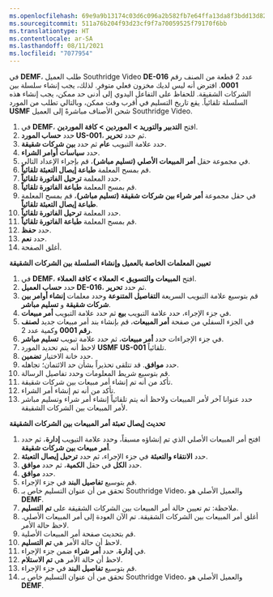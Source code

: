 ```yaml
---
ms.openlocfilehash: 69e9a9b13174c03d6c096a2b582fb7e64ffa13da8f3bdd13d82cd61f57c2b2f3
ms.sourcegitcommit: 511a76b204f93d23cf9f7a70059525f79170f6bb
ms.translationtype: HT
ms.contentlocale: ar-SA
ms.lasthandoff: 08/11/2021
ms.locfileid: "7077954"
---
```

في **DEMF**، طلب العميل Southridge Video **DE-016** عدد 2 قطعة من الصنف رقم **0001**. افترض أنه ليس لديك مخزون فعلي متوفر.
لذلك، يجب إنشاء سلسلة بين الشركات الشقيقة. للحفاظ على التفاعل اليدوي إلى أدنى حد ممكن، يجب إنشاء هذه السلسلة تلقائياً. يقع تاريخ التسليم في أقرب وقت ممكن، وبالتالي تطلب من المورد **USMF** شحن الأصناف مباشرةً إلى العميل Southridge Video.

1.  في **DEMF**، افتح **‏‫التدبير والتوريد‬ > الموردين > كافة الموردين**.
2.  حدد **حساب المورد US-001**، ثم حدد **تحرير**.
3.  حدد علامة التبويب **عام** ثم حدد **بين شركات شقيقة**.
4.  حدد **سياسات أوامر الشراء**.
5.  في مجموعة حقل **أمر المبيعات الأصلي (تسليم مباشر)**، قم بإجراء الإعداد التالي.
6.  قم بمسح المعلمة **طباعة إيصال التعبئة تلقائياً**.
7.  حدد المعلمة **ترحيل الفاتورة تلقائياً**.
8.  قم بمسح المعلمة **طباعة الفاتورة تلقائياً**.
9.  في حقل مجموعة **أمر شراء بين شركات شقيقة (تسليم مباشر)**، قم بمسح المعلمة **طباعة إيصال التعبئة تلقائياً**.
10. حدد المعلمة **ترحيل الفاتورة تلقائياً**.
11. قم بمسح المعلمة **طباعة الفاتورة تلقائياً**.
12. حدد **حفظ**.
13. حدد **نعم**.
14. أغلق الصفحة.


**تعيين المعلمات الخاصة بالعميل وإنشاء السلسلة بين الشركات الشقيقة**

1. في **DEMF**، افتح **المبيعات والتسويق > العملاء > كافة العملاء**.
17. حدد **حساب العميل DE-016**، ثم حدد **تحرير**.
18. قم بتوسيع علامة التبويب السريعة **التفاصيل المتنوعة** وحدد معلمات **إنشاء أوامر بين شركات شقيقة** و **تسليم مباشر**.
19. في جزء الإجراء، حدد علامة التبويب **بيع** ثم حدد علامة التبويب **أمر مبيعات**.
20. في الجزء السفلي من صفحة **أمر المبيعات**، قم بإنشاء بند أمر مبيعات جديد **لصنف رقم 0001** وكمية عدد 2.
21. في جزء الإجراءات حدد **أمر مبيعات**، ثم حدد علامة تبويب **تسليم مباشر**.
22. لاحظ أنه يتم تحديد المورد **USMF** **US-001** تلقائياً.
23. حدد خانة الاختيار **تضمين**.
24. حدد **موافق**. قد تتلقى تحذيراً بشأن حد الائتمان؛ تجاهله.
26. قم بتوسيع شريط المعلومات وحدد تفاصيل الرسالة.
27. تأكد من أنه تم إنشاء أمر مبيعات بين شركات شقيقة.
28. تأكد من أنه تم إنشاء أمر الشراء.
29. حدد عنوانا آخر لأمر المبيعات ولاحظ أنه يتم تلقائياً إنشاء أمر شراء وتسليم مباشر لأمر المبيعات بين الشركات الشقيقة.

**تحديث إيصال تعبئة أمر المبيعات بين الشركات الشقيقة**

1. افتح أمر المبيعات الأصلي الذي تم إنشاؤه مسبقاً، وحدد علامة التبويب **إدارة**، ثم حدد **أمر مبيعات بين شركات شقيقة**.
1. حدد **الانتقاء والتعبئة** في جزء الإجراء، ثم حدد **ترحيل إيصال التعبئة**.
1. حدد **الكل** في حقل **الكمية**، ثم حدد **موافق**.
1. حدد **موافق**.
1. قم بتوسيع **تفاصيل البند** في جزء الإجراء.
1. تحقق من أن عنوان التسليم خاص بـ Southridge Video، والعميل الأصلي هو **DEMF**.
1. ملاحظة: تم تعيين حالة أمر المبيعات بين الشركات الشقيقة على **تم التسليم**.
1. أغلق أمر المبيعات بين الشركات الشقيقة. تم الآن العودة إلى أمر المبيعات الأصلي. لاحظ حالة الأمر.
1. قم بتحديث صفحة أمر المبيعات الأصلية.
1. لاحظ أن حالة الأمر هي **تم التسليم**.
1. في **إدارة**، حدد **أمر شراء** ضمن جزء الإجراء.
1. لاحظ أن حالة الأمر هي **تم الاستلام**.
1. قم بتوسيع **تفاصيل البند** في جزء الإجراء.
1. تحقق من أن عنوان التسليم خاص بـ Southridge Video، والعميل الأصلي هو **DEMF**.
